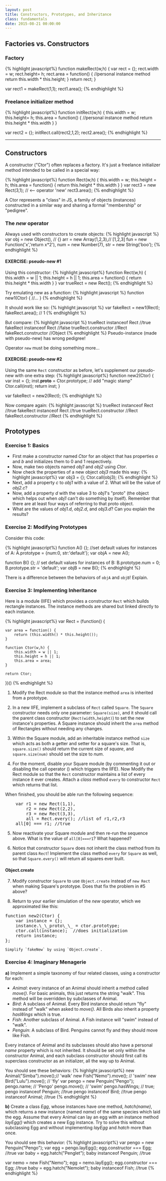 ```yaml
---
layout: post
title: Constructors, Prototypes, and Inheritance
class: fundamentals
date: 2015-08-21 00:00:00
---
```


## Factories vs. Constructors

### Factory

{% highlight javascript%}
function makeRect(w,h) {
	var rect = {};
	rect.width = w;
	rect.height= h;
	rect.area  = function() { 	//personal instance method
		return this.width * this.height;
	}
	return rect;
}

var rect1 = makeRect(1,1);
rect1.area();
{% endhighlight %}


### Freelance initializer method

{% highlight javascript%}
function initRect(w,h) {
	this.width = w;
	this.height= h;
	this.area = function() { 	//personal instance method
		return this.height * this.width
	}
}

var rect2 = {};
initRect.call(rect2,1,2);
rect2.area();
{% endhighlight %}


---

## Constructors

A constructor ("Ctor") often replaces a factory.  It's just a freelance initializer method intended to be called in a special way:

{% highlight javascript%}
function Rect(w,h) {
	this.width = w;
	this.height = h;
	this.area = function() {
		return this.height * this.width
	}
}
var rect3 = new Rect(3,1); // <-- operator 'new'
rect3.area();
{% endhighlight %}

A Ctor represents a "class" in JS, a family of objects (instances) constructed in a similar way and sharing a formal "membership" or "pedigree".

### The _new_ operator

Always used with constructors to create objects:
{% highlight javascript %}
var obj = new Object(),    // {}
	arr = new Array(1,2,3),// [1,2,3]
	fun = new Function('x','return x*2'),
	num = new Number(7),
	str = new String('boo');
{% endhighlight %}

#### EXERCISE: pseudo-new #1

Using this constructor:
{% highlight javascript%}
function Rect(w,h) {
	this.width = w || 1;
	this.height = h || 1;
	this.area = function() {
		return this.height * this.width
	}
}
var trueRect = new Rect();
{% endhighlight %}

Try emulating new as a function:
{% highlight javascript %}
function new1(Ctor) {
	//...
}
{% endhighlight %}

It should work like so:
{% highlight javascript %}
var fakeRect = new1(Rect);
fakeRect.area(); // 1
{% endhighlight %}


But compare:
{% highlight javascript %}
trueRect instanceof Rect //true
fakeRect instanceof Rect //false
trueRect.constructor //Rect
fakeRect.constructor //Object
{% endhighlight %}
Pseudo-instance (made with pseudo-new) has wrong pedigree!

Operator `new` must be doing something more...

#### EXERCISE: pseudo-new #2

Using the same `Rect` constructor as before, let's supplement our pseudo-new with one extra step:
{% highlight javascript%}
function new2(Ctor) {
	var inst = {};
	inst.__proto__ = Ctor.prototype; // add "magic stamp"
	Ctor.call(inst);
	return inst;
}

var fakeRect = new2(Rect);
{% endhighlight %}

Now compare again:
{% highlight javascript %}
trueRect instanceof Rect //true
fakeRect instanceof Rect //true
trueRect.constructor //Rect
fakeRect.constructor //Rect
{% endhighlight %}

## Prototypes

### Exercise 1: Basics

-   First make a constructor named _Ctor_ for an object that has properties _a_ and _b_ and initializes them to 0 and 1 respectively.
-   Now, make two objects named _obj1_ and _obj2_ using _Ctor_.
-   Now check the properties of a new object _obj3_ made this way:
{% highlight javascript%}
    var obj3 = {};
    Ctor.call(obj3);
{% endhighlight %}
-   Next, add a property _c_ to _obj1_ with a value of 2.  What will be the value of _obj2.c_?
-   Now, add a property _d_ with the value 3 to _obj1_'s "proto" (the object which helps out when _obj1_ can't do something by itself).  Remember that there are at least four ways of referring to that proto object.
-   What are the values of _obj1.d_, _obj2.d_, and _obj3.d_? Can you explain the results?

### Exercise 2: Modifying Prototypes

Consider this code:

{% highlight javascript%}
function A() {};
//set default values for instances of A:
A.prototype = {num:0, str:'default'};
var objA = new A();

function B() {};
// set default values for instances of B:
B.prototype.num = 0;
B.prototype.str = 'default';
var objB = new B();
{% endhighlight %}

There is a difference between the behaviors of `objA` and `objB`!  Explain.


### Exercise 3: Implementing Inheritance

Here is a module (IIFE) which provides a constructor `Rect` which builds rectangle instances.  The instance methods are shared but linked directly to each instance. 

{% highlight javascript%}
var Rect = (function() {

	var area = function() {
		return (this.width() * this.height());
	}

	function Ctor(w,h) {
		this.width = w || 1;
		this.height = h || 1;
		this.area = area;
	}

	return Ctor;
})()
{% endhighlight %}

1. Modify the Rect module so that the instance method `area` is inherited from a prototype.

2. In a new IIFE, implement a subclass of `Rect` called `Square`.  The `Square` constructor needs only one parameter: `Square(size)`, and it should call the parent class constructor (`Rect(width,height)`) to set the new instance's properties.
A Square instance should inherit the `area` method of Rectangles without needing any changes.

3. Within the Square module, add an inheritable instance method `size` which acts as both a getter and setter for a square's size.  That is, `square.size()` should return the current size of _square_, and `square.size(num)` should set the size to _num_.

4. For the moment, disable your Square module (by commenting it out or disabling the call operator () which triggers the IIFE).
Now Modify the Rect module so that the `Rect` constructor maintains a list of every instance it ever creates.  Attach a _class_ method `every` to constructor `Rect` which returns that list.
<p>
When finished, you should be able run the following sequence:
<pre>
	var r1 = new Rect(1,1),
		r2 = new Rect(2,2),
		r3 = new Rect(3,3),
		all = Rect.every(); //list of r1,r2,r3
	all[0] === r1; //true
</pre>

5.  Now reactivate your Square module and then re-run the sequence above.  What is the value of `all[0]===r1`?  What happened?

6. Notice that constructor `Square` does not inherit the class method from its parent class `Rect`!  Implement the class method `every` for `Square` as well, so that `Square.every()` will return all squares ever built.



#### Object.create

7. Modify constructor `Square` to use `Object.create` instead of `new Rect` when making Square's prototype.  Does that fix the problem in #5 above?


8.  Return to your earlier simulation of the _new_ operator, which we approximated like this:
<pre>
function new2(Ctor) {
	var instance = {};
	instance.\_\_proto\_\_ = ctor.prototype;
	ctor.call(instance);  //does initialization
	return instance;
};
</pre>

	Simplify `fakeNew` by using `Object.create`.


### Exercise 4: Imaginary Menagerie

**a)** Implement a simple taxonomy of four related classes, using a constructor for each:

- _Animal_: every instance of an Animal should inherit a method called _move()_.  For basic animals, this just returns the string "walk".  This method will be overridden by subclasses of Animal.
- _Bird_: A subclass of Animal.  Every Bird instance should return "fly" instead of "walk" when asked to _move()_.  All Birds also inherit a property _hasWings_ which is true.
- _Fish_: Another subclass of Animal.  A Fish instance will "swim" instead of "walk".
- _Penguin_: A subclass of Bird.  Penguins cannot fly and they should move like Fish.

Every instance of Animal and its subclasses should also have a personal _name_ property which is not inherited.  It should be set only within the constructor Animal, and each subclass constructor should first call its superclass constructor as an initializer, all the way up to Animal.

You should see these behaviors:
{% highlight javascript%}
new Animal("Simba").move();// 'walk'
new Fish("Nemo").move();   // 'swim'
new Bird("Lulu").move();   // 'fly'
var pengo = new Penguin("Pengo");
pengo.name;     // 'Pengo'
pengo.move();   // 'swim'
pengo.hasWings; // true;
pengo instanceof Penguin; //true
pengo instanceof Bird; 	  //true
pengo instanceof Animal;  //true
{% endhighlight %}

**b)** Create a class _Egg_, whose instances have one method, _hatch(name)_, which returns a new instance (named _name_) of the same species which laid the egg.
Assume that every Animal can lay an egg with an instance method _layEgg()_ which creates a new Egg instance.
Try to solve this without subclassing Egg and without implementing _layEgg_ and _hatch_ more than once.

You should see this behavior:
{% highlight javascript%}
var pengo = new Penguin("Pengo");
var egg = pengo.layEgg();
egg.constructor === Egg; //true
var baby = egg.hatch("Penglet");
baby instanceof Penguin; //true

var nemo = new Fish("Nemo");
egg = nemo.layEgg();
egg.constructor === Egg; //true
baby = egg.hatch("Nemolet");
baby instanceof Fish; //true
{% endhighlight %}

<!--

## Overriding Inheritance

Consider the module below which implements a simplified Deque class:

{% highlight javascript%}
var Deque = (function () {
	function Deque (vals) {
		// unprotected version
		this.array = vals.slice();
	}
	Deque.prototype.top = function () {
		if (this.array.length)
			return this.array[this.array.length-1];
	}
	Deque.prototype.bottom = function () {
		if (this.array.length)
			return this.array[0];
	}

	Deque.prototype.push = function(val) {
		return this.array.push(val);
	}
	Deque.prototype.pop = function() {
		return this.array.pop();
	}

	Deque.prototype.unshift = function(val) {
		return this.array.unshift(val);
	}
	Deque.prototype.shift = function() {
		return this.array.shift();
	}

	return Deque;
})();
{% endhighlight %}

1. In a new IIFE, implement a subclass of `Deque` called `Stack`.  A Stack is a kind of Deque which is top-access only, affording Last-In-First-Out (LIFO) storage.  A Stack instance will inherit all the method of Deque, but you'll need to disable the three methods which allow access to the bottom of the Stack.


2. In a similar way, implement another subclass of `Deque` called `Queue`.  A Queue is a kind of Deque which affords First-In-First-Out storage, where items are _push_ed onto the top and _shift_ed from the bottom.   Only the _bottom_ of a queue is visible.


## Automated Inheritance through _extend_

The process of generating a subclass can be automated by giving every function a method to _extend_ it with a subclass.  We'll use a variant of that pattern later with _Backbone_, but here is a rough approximation of how it works:

{% highlight javascript%}
Function.prototype.extend = function(protoProps) { // method of any function...
	var Super = this; //the function to be subclassed
	function Ctor() { // the subclass ctor
		Super.call(this);
	}

	// Make Ctor a subclass of Super:
	var proto = Object.create(Super.prototype); //the subclass prototype
	Ctor.prototype = proto;
	proto.constructor = Ctor;

	// Copy protoProps into subclass prototype:
	//_.extend(proto,protoProps);
	// OR
	for (var prop in protoProps) {
		proto[prop] = protoProps[prop];
	}

	return Ctor;
}
{% endhighlight %}

Here is an example of it in use:

{% highlight javascript%}
function Duck() {}
Duck.prototype.feet = 2;
Duck.prototype.noise = 'quack';

var MutantDuck = Duck.extend({feet:3});
var duck = new MutantDuck();
duck instanceof MutantDuck; //true
duck instanceof Duck; //true
// Inherited from MutantDuck:
duck.feet; // 3
duck.hasOwnProperty('feet'); //false
// Inherited from Duck:
duck.noise; // 'quack'
duck.hasOwnProperty('noise'); //false
{% endhighlight %}
-->